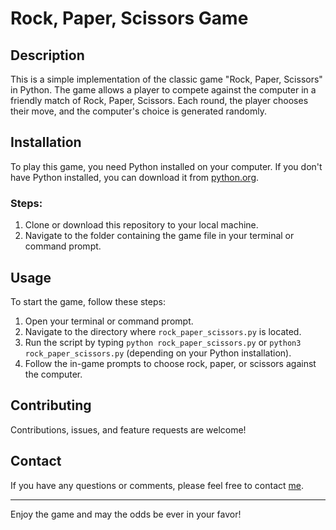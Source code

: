 # Rock, Paper, Scissors Game

## Description
This is a simple implementation of the classic game "Rock, Paper, Scissors" in Python. The game allows a player to compete against the computer in a friendly match of Rock, Paper, Scissors. Each round, the player chooses their move, and the computer's choice is generated randomly.

## Installation
To play this game, you need Python installed on your computer. If you don't have Python installed, you can download it from [python.org](https://www.python.org/downloads/).

### Steps:
1. Clone or download this repository to your local machine.
2. Navigate to the folder containing the game file in your terminal or command prompt.

## Usage
To start the game, follow these steps:

1. Open your terminal or command prompt.
2. Navigate to the directory where `rock_paper_scissors.py` is located.
3. Run the script by typing `python rock_paper_scissors.py` or `python3 rock_paper_scissors.py` (depending on your Python installation).
4. Follow the in-game prompts to choose rock, paper, or scissors against the computer.

## Contributing
Contributions, issues, and feature requests are welcome!

## Contact
If you have any questions or comments, please feel free to contact [me](mailto:amindfulmoose@proton.me).

---

Enjoy the game and may the odds be ever in your favor!
